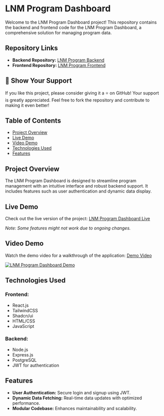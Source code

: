 # LNM Program Dashboard

Welcome to the LNM Program Dashboard project! This repository contains the backend and frontend code for the LNM Program Dashboard, a comprehensive solution for managing program data.

## Repository Links
- **Backend Repository:** [LNM Program Backend](https://github.com/Its-Anth0ny/LNM-program-backend)
- **Frontend Repository:** [LNM Program Frontend](https://github.com/Its-Anth0ny/LNM-program-frontend)

## 🌟 Show Your Support
If you like this project, please consider giving it a ⭐ on GitHub! Your support is greatly appreciated. Feel free to fork the repository and contribute to making it even better!

## Table of Contents
- [Project Overview](#project-overview)
- [Live Demo](#live-demo)
- [Video Demo](#video-demo)
- [Technologies Used](#technologies-used)
- [Features](#features)

## Project Overview
The LNM Program Dashboard is designed to streamline program management with an intuitive interface and robust backend support. It includes features such as user authentication and dynamic data display.

## Live Demo
Check out the live version of the project:
[LNM Program Dashboard Live](https://lnm-program-frontend.vercel.app/)

*Note: Some features might not work due to ongoing changes.*

## Video Demo
Watch the demo video for a walkthrough of the application:
[Demo Video](https://drive.google.com/file/d/1cxhqDKShqq25Lsx8ZvWrn9WXGpHUCpwq/view?usp=sharing)

[![LNM Program Dashboard Demo](https://github.com/Its-Anth0ny/LNM-program-dash/assets/81018055/fb491a84-9c0b-4780-ad12-9a96ca381c24)](https://drive.google.com/file/d/1cxhqDKShqq25Lsx8ZvWrn9WXGpHUCpwq/view?usp=sharing)

## Technologies Used
### Frontend:
- React.js
- TailwindCSS
- Shadcn/ui
- HTML/CSS
- JavaScript

### Backend:
- Node.js
- Express.js
- PostgreSQL
- JWT for authentication

## Features
- **User Authentication:** Secure login and signup using JWT.
- **Dynamic Data Fetching:** Real-time data updates with optimized performance.
- **Modular Codebase:** Enhances maintainability and scalability.

